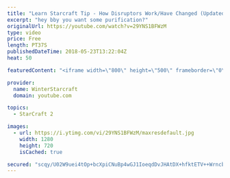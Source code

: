 ```yaml
---
title: "Learn Starcraft Tip - How Disruptors Work/Have Changed (Updated Patch 4.0 2018)"
excerpt: "hey bby you want some purification?"
originalUrl: https://youtube.com/watch?v=29YNS1BFWzM
type: video
price: Free
length: PT37S
publishedDateTime: 2018-05-23T13:22:04Z
heat: 50

featuredContent: "<iframe width=\"800\" height=\"500\" frameborder=\"0\" src=\"https://www.youtube.com/embed/29YNS1BFWzM\" allow=\"accelerometer; autoplay; encrypted-media; gyroscope; picture-in-picture\" allowfullscreen></iframe>"

provider:
  name: WinterStarcraft
  domain: youtube.com

topics:
  - StarCraft 2

images:
  - url: https://i.ytimg.com/vi/29YNS1BFWzM/maxresdefault.jpg
    width: 1280
    height: 720
    isCached: true

secured: "scqy/U02W9uei4tOp+bcXpiCNuBp4wGJ1IoeqdDvJHAtDX+hfktETV++Wrncbly0DUoNy897XB2fZKB84wxTChx3mOh25lHZ+iqIB2ETgjPlq3UVUo7399Gf7RudbZR5Yc4+ri1yGsFtmB797CVqVdAP3ybU/pAtafN+erViOkRug5LrJ+YreAy2Iep0VWIh0QF3LHcir8xccvt1267H/nfLUv4ozihtFc29XJ/VlAmMHCqhqhnXjGwdHnfBaHIrc0jnT+arG9WsRggnWPIefGGluJluI7Cg1LNNhyoIqSxFlRUacSAhSwanG0CJbruk2EqdfO63Wl54ZD+do3hYhxFYd+W+UMbM7Mo7jnumMS3peqroGjObm9XZnxOX0aIeQgbt0zZCokw5IaennyB5jBZjMu8akS+Fnhxw5eALESM=;r+3OnYy6bt32m5u7pn+0QQ=="
---
```


